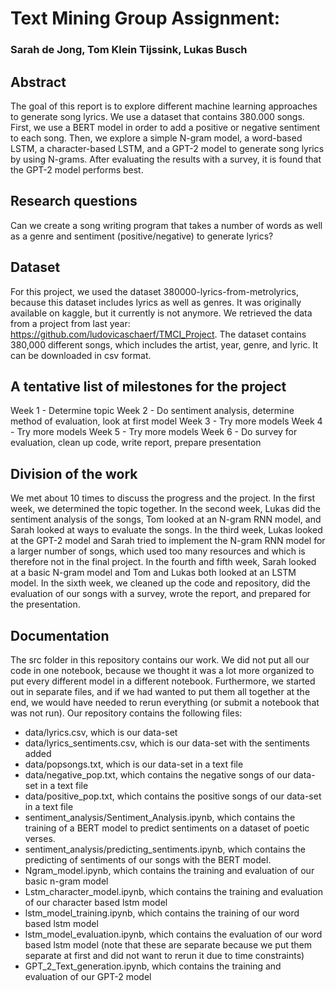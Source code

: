 # Text Mining Group Assignment:
### Sarah de Jong, Tom Klein Tijssink, Lukas Busch

## Abstract
The goal of this report is to explore different machine learning approaches to generate song lyrics. We use a dataset that contains 380.000 songs. First, we use a BERT model in order to add a positive or negative sentiment to each song. Then, we explore a simple N-gram model, a word-based LSTM, a character-based LSTM, and a GPT-2 model to generate song lyrics by using N-grams. After evaluating the results with a survey, it is found that the GPT-2 model performs best.

## Research questions
Can we create a song writing program that takes a number of words as well as a genre and sentiment (positive/negative) to generate lyrics?

## Dataset
For this project, we used the dataset 380000-lyrics-from-metrolyrics, because this dataset includes lyrics as well as genres. It was originally available on kaggle, but it currently is not anymore. We retrieved the data from a project from last year: https://github.com/ludovicaschaerf/TMCI_Project.
The dataset contains 380,000 different songs, which includes the artist, year, genre, and lyric. It can be downloaded in csv format.

## A tentative list of milestones for the project
Week 1 - Determine topic
Week 2 - Do sentiment analysis, determine method of evaluation, look at first model
Week 3 - Try more models 
Week 4 - Try more models
Week 5 - Try more models
Week 6 - Do survey for evaluation, clean up code, write report, prepare presentation

## Division of the work
We met about 10 times to discuss the progress and the project. In the first week, we determined the topic together. In the second week, Lukas did the sentiment analysis of the songs, Tom looked at an N-gram RNN model, and Sarah looked at ways to evaluate the songs. In the third week, Lukas looked at the GPT-2 model and Sarah tried to implement the N-gram RNN model for a larger number of songs, which used too many resources and which is therefore not in the final project. In the fourth and fifth week, Sarah looked at a basic N-gram model and Tom and Lukas both looked at an LSTM model. In the sixth week, we cleaned up the code and repository, did the evaluation of our songs with a survey, wrote the report, and prepared for the presentation.

## Documentation
The src folder in this repository contains our work. We did not put all our code in one notebook, because we thought it was a lot more organized to put every different model in a different notebook. Furthermore, we started out in separate files, and if we had wanted to put them all together at the end, we would have needed to rerun everything (or submit a notebook that was not run). Our repository contains the following files:
- data/lyrics.csv, which is our data-set
- data/lyrics_sentiments.csv, which is our data-set with the sentiments added
- data/popsongs.txt, which is our data-set in a text file
- data/negative_pop.txt, which contains the negative songs of our data-set in a text file
- data/positive_pop.txt, which contains the positive songs of our data-set in a text file
- sentiment_analysis/Sentiment_Analysis.ipynb, which contains the training of a BERT model to predict sentiments on a dataset of poetic verses.
- sentiment_analysis/predicting_sentiments.ipynb, which contains the predicting of sentiments of our songs with the BERT model.
- Ngram_model.ipynb, which contains the training and evaluation of our basic n-gram model
- Lstm_character_model.ipynb, which contains the training and evaluation of our character based lstm model
- lstm_model_training.ipynb, which contains the training of our word based lstm model
- lstm_model_evaluation.ipynb, which contains the evaluation of our word based lstm model (note that these are separate because we put them separate at first and did not want to rerun it due to time constraints)
- GPT_2_Text_generation.ipynb, which contains the training and evaluation of our GPT-2 model
